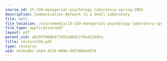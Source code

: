 ```yaml
---
course_id: 15-310-managerial-psychology-laboratory-spring-2003
description: Communication Network in a Small Laboratory
file: null
file_location: /coursemedia/15-310-managerial-psychology-laboratory-spring-2003/a53eadbca1644116060ed4570bbed5f0_lecture15b.pdf
file_type: application/pdf
layout: pdf
parent_uid: ab29f5900b4f7d55a0b421f9e431d45a
title: lecture15b.pdf
type: resource
uid: a53eadbc-a164-4116-060e-d4570bbed5f0
---
```

